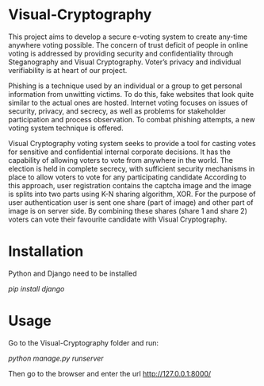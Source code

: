 # Visual-Cryptography

This project aims to develop a secure e-voting system to create any-time anywhere voting possible. The concern of trust deficit of people in online voting is addressed by providing security and confidentiality through Steganography and Visual Cryptography. Voter’s privacy and individual verifiability is at 
heart of our project.

Phishing is a technique used by an individual or a group to get personal information from unwitting victims. To do this, fake websites that look quite similar to the actual ones are hosted. Internet voting focuses on issues of security, privacy, and secrecy, as well as problems for stakeholder participation and process observation. To combat phishing attempts, a new voting system technique is offered.

Visual Cryptography voting system seeks to provide a tool for casting votes for sensitive and confidential internal corporate decisions. It has the capability of allowing voters to vote from anywhere in the world. The election is held in complete secrecy, with sufficient security mechanisms in place to allow voters to vote for any participating candidate According to this approach, user registration contains the captcha image and the image is splits into 
two parts using K-N sharing algorithm, XOR. For the purpose of user authentication user is sent one share (part of image) and other part of image is on server side. By combining these shares (share 1 and share 2) voters can vote their favourite candidate with Visual Cryptography.

# Installation

Python and Django need to be installed

*pip install django*

# Usage

Go to the Visual-Cryptography folder and run:

*python manage.py runserver*

Then go to the browser and enter the url http://127.0.0.1:8000/
